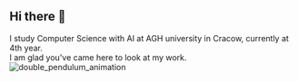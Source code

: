 ## Hi there 👋
I study Computer Science with AI at AGH university in Cracow, currently at 4th year.  
I am glad you've came here to look at my work.  
![double_pendulum_animation](https://github.com/HulekJakub/HulekJakub/assets/49005176/bdeb0a8a-0704-4d40-87ff-7f0c389bbf5b)
<!--
My site:  https://hulekjakub.github.io/  


**HulekJakub/HulekJakub** is a ✨ _special_ ✨ repository because its `README.md` (this file) appears on your GitHub profile.

Here are some ideas to get you started:

- 🔭 I’m currently working on ...
- 🌱 I’m currently learning ...
- 👯 I’m looking to collaborate on ...
- 🤔 I’m looking for help with ...
- 💬 Ask me about ...
- 📫 How to reach me: ...
- 😄 Pronouns: ...
- ⚡ Fun fact: ...
-->
